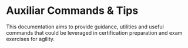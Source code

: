 # Auxiliar Commands & Tips

This documentation aims to provide guidance, utilities and useful commands that could be leveraged in certification preparation and exam exercises for agility.